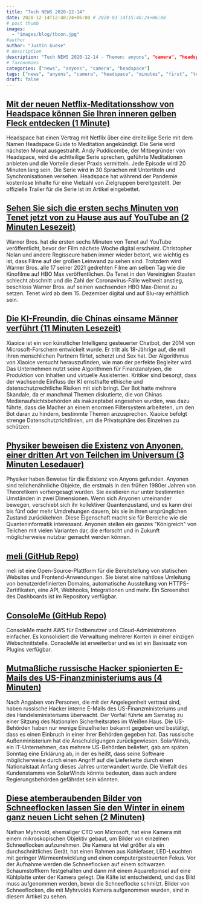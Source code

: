 ```yaml
---
title: "Tech NEWS 2020-12-14"
date: 2020-12-14T12:40:24+06:00 # 2020-03-14T15:40:24+06:00
# post thumb
images:
  - "images/blog/tbcon.jpg"
#author
author: "Justin Guese"
# description
description: "Tech NEWS 2020-12-14 - Themen: anyons", "camera", "headspace"
# Taxonomies
categories: ["news", "anyons", "camera", "headspace"]
tags: ["news", "anyons", "camera", "headspace", "minutes", "first", "tenet"]
draft: false
---
```


## [Mit der neuen Netflix-Meditationsshow von Headspace können Sie Ihren inneren gelben Fleck entdecken (1 Minute)](https://www.theverge.com/2020/12/10/22168395/headspace-netflix-show-meditation-stress-release-date/1/0100017660ef460a-e969f542-b928-4efe-9fbf-289fb92fc4d3-000000/DpjCE-RpAbXdhRrl9BFDyytv4NKMrVbdkDffx8AcPcs=171)

 Headspace hat einen Vertrag mit Netflix über eine dreiteilige Serie mit dem Namen Headspace Guide to Meditation angekündigt. Die Serie wird nächsten Monat ausgestrahlt. Andy Puddicombe, der Mitbegründer von Headspace, wird die achtteilige Serie sprechen, geführte Meditationen anbieten und die Vorteile dieser Praxis vermitteln. Jede Episode wird 20 Minuten lang sein. Die Serie wird in 30 Sprachen mit Untertiteln und Synchronisationen versehen. Headspace hat während der Pandemie kostenlose Inhalte für eine Vielzahl von Zielgruppen bereitgestellt. Der offizielle Trailer für die Serie ist im Artikel eingebettet.

## [Sehen Sie sich die ersten sechs Minuten von Tenet jetzt von zu Hause aus auf YouTube an (2 Minuten Lesezeit)](https://www.theverge.com/2020/12/11/22170198/tenet-youtube-opening-prologue-christopher-nolan-warner-bros-streaming/1/0100017660ef460a-e969f542-b928-4efe-9fbf-289fb92fc4d3-000000/ZUR3F8or68JJ5Zd5Ar_UjPsIRe9hc8BlOdDxvugfLTU=171)

 Warner Bros. hat die ersten sechs Minuten von Tenet auf YouTube veröffentlicht, bevor der Film nächste Woche digital erscheint. Christopher Nolan und andere Regisseure haben immer wieder betont, wie wichtig es ist, dass Filme auf der großen Leinwand zu sehen sind. Trotzdem wird Warner Bros. alle 17 seiner 2021 gedrehten Filme am selben Tag wie die Kinofilme auf HBO Max veröffentlichen. Da Tenet in den Vereinigten Staaten schlecht abschnitt und die Zahl der Coronavirus-Fälle weltweit anstieg, beschloss Warner Bros. auf seinen wachsenden HBO Max-Dienst zu setzen. Tenet wird ab dem 15. Dezember digital und auf Blu-ray erhältlich sein.

## [Die KI-Freundin, die Chinas einsame Männer verführt (11 Minuten Lesezeit)](https://www.sixthtone.com/news/1006531/the-ai-girlfriend-seducing-chinas-lonely-men/1/0100017660ef460a-e969f542-b928-4efe-9fbf-289fb92fc4d3-000000/kzJ71Bb7SqIWF6LVAgWVxEbS3Uc-3IrD4nXABjsPrOk=171)

 Xiaoice ist ein von künstlicher Intelligenz gesteuerter Chatbot, der 2014 von Microsoft-Forschern entwickelt wurde. Er tritt als 18-Jährige auf, die mit ihren menschlichen Partnern flirtet, scherzt und Sex hat. Der Algorithmus von Xiaoice versucht herauszufinden, wie man der perfekte Begleiter wird. Das Unternehmen nutzt seine Algorithmen für Finanzanalysen, die Produktion von Inhalten und virtuelle Assistenten. Kritiker sind besorgt, dass der wachsende Einfluss der KI ernsthafte ethische und datenschutzrechtliche Risiken mit sich bringt. Der Bot hatte mehrere Skandale, da er manchmal Themen diskutierte, die von Chinas Medienaufsichtsbehörden als inakzeptabel angesehen wurden, was dazu führte, dass die Macher an einem enormen Filtersystem arbeiteten, um den Bot daran zu hindern, bestimmte Themen anzusprechen. Xiaoice befolgt strenge Datenschutzrichtlinien, um die Privatsphäre des Einzelnen zu schützen.

## [Physiker beweisen die Existenz von Anyonen, einer dritten Art von Teilchen im Universum (3 Minuten Lesedauer)](https://www.discovermagazine.com/the-sciences/physicists-prove-anyons-exist-a-third-type-of-particle-in-the-universe/1/0100017660ef460a-e969f542-b928-4efe-9fbf-289fb92fc4d3-000000/8n8LKHa6tXjMuwgj_2CXbcw4wGguxpWlm_V-LbeY67I=171)

 Physiker haben Beweise für die Existenz von Anyons gefunden. Anyonen sind teilchenähnliche Objekte, die erstmals in den frühen 1980er Jahren von Theoretikern vorhergesagt wurden. Sie existieren nur unter bestimmten Umständen in zwei Dimensionen. Wenn sich Anyonen umeinander bewegen, verschiebt sich ihr kollektiver Quantenzustand, und es kann drei bis fünf oder mehr Umdrehungen dauern, bis sie in ihren ursprünglichen Zustand zurückkehren. Diese Eigenschaft macht sie für Bereiche wie die Quanteninformatik interessant. Anyonen stellen ein ganzes "Königreich" von Teilchen mit vielen Varianten dar, die erforscht und in Zukunft möglicherweise nutzbar gemacht werden können.

## [meli (GitHub Repo)](https://github.com/getmeli/meli/1/0100017660ef460a-e969f542-b928-4efe-9fbf-289fb92fc4d3-000000/nRUdE9IVg56_6f6xD8GVlLYm6c5rCnAtMz09ret75-w=171)

 meli ist eine Open-Source-Plattform für die Bereitstellung von statischen Websites und Frontend-Anwendungen. Sie bietet eine nahtlose Umleitung von benutzerdefinierten Domains, automatische Ausstellung von HTTPS-Zertifikaten, eine API, Webhooks, Integrationen und mehr. Ein Screenshot des Dashboards ist im Repository verfügbar.

## [ConsoleMe (GitHub Repo)](https://github.com/Netflix/consoleme/1/0100017660ef460a-e969f542-b928-4efe-9fbf-289fb92fc4d3-000000/kWkj_yOCSIPcs-jviKR6XfS6A38MaK1Ek4r5TnnM864=171)

 ConsoleMe macht AWS für Endbenutzer und Cloud-Administratoren einfacher. Es konsolidiert die Verwaltung mehrerer Konten in einer einzigen Webschnittstelle. ConsoleMe ist erweiterbar und es ist ein Basissatz von Plugins verfügbar.

## [Mutmaßliche russische Hacker spionierten E-Mails des US-Finanzministeriums aus (4 Minuten)](https://www.reuters.com/article/us-usa-cyber-amazon-com-exclsuive-idUSKBN28N0PG/1/0100017660ef460a-e969f542-b928-4efe-9fbf-289fb92fc4d3-000000/Da7-FloaQRnHsYCazBupIqPnovLzjUO2czU2UGjOC5g=171)

 Nach Angaben von Personen, die mit der Angelegenheit vertraut sind, haben russische Hacker interne E-Mails des US-Finanzministeriums und des Handelsministeriums überwacht. Der Vorfall führte am Samstag zu einer Sitzung des Nationalen Sicherheitsrates im Weißen Haus. Die US-Behörden haben nur wenige Einzelheiten bekannt gegeben und bestätigt, dass es einen Einbruch in einer ihrer Behörden gegeben hat. Das russische Außenministerium hat die Anschuldigungen zurückgewiesen. SolarWinds, ein IT-Unternehmen, das mehrere US-Behörden beliefert, gab am späten Sonntag eine Erklärung ab, in der es heißt, dass seine Software möglicherweise durch einen Angriff auf die Lieferkette durch einen Nationalstaat Anfang dieses Jahres unterwandert wurde. Die Vielfalt des Kundenstamms von SolarWinds könnte bedeuten, dass auch andere Regierungsbehörden gefährdet sein könnten.

## [Diese atemberaubenden Bilder von Schneeflocken lassen Sie den Winter in einem ganz neuen Licht sehen (2 Minuten)](https://www.fastcompany.com/90583991/these-stunning-images-of-snowflakes-put-cartier-to-shame/1/0100017660ef460a-e969f542-b928-4efe-9fbf-289fb92fc4d3-000000/YVQhIg5aMkVk3m022g4UqFNogE4yZ7B-JrxyNLTvomk=171)

 Nathan Myhrvold, ehemaliger CTO von Microsoft, hat eine Kamera mit einem mikroskopischen Objektiv gebaut, um Bilder von einzelnen Schneeflocken aufzunehmen. Die Kamera ist viel größer als ein durchschnittliches Gerät, hat einen Rahmen aus Kohlefaser, LED-Leuchten mit geringer Wärmeentwicklung und einen computergesteuerten Fokus. Vor der Aufnahme werden die Schneeflocken auf einem schwarzen Schaumstoffkern festgehalten und dann mit einem Aquarellpinsel auf eine Kühlplatte unter der Kamera gelegt. Die Kälte ist entscheidend, und das Bild muss aufgenommen werden, bevor die Schneeflocke schmilzt. Bilder von Schneeflocken, die mit Myhrvolds Kamera aufgenommen wurden, sind in diesem Artikel zu sehen.

